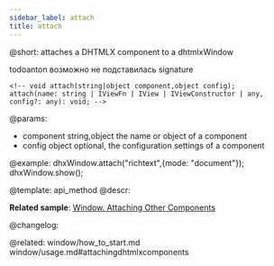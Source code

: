 ```yaml
---
sidebar_label: attach
title: attach
---          
```


@short: attaches a DHTMLX component to a dhtmlxWindow

todoanton возможно не подставилась signature
```todoapi 
<!-- void attach(string|object component,object config);
attach(name: string | IViewFn | IView | IViewConstructor | any, config?: any): void; -->
```

@params:
- component 		string,object 		the name or object of a component
- config 			object 				optional, the configuration settings of a component

@example:
dhxWindow.attach("richtext",{mode: "document"});
dhxWindow.show();


@template: api_method
@descr:


**Related sample**: [Window. Attaching Other Components](https://snippet.dhtmlx.com/t9ncuuou)


@changelog:

@related: window/how_to_start.md
window/usage.md#attachingdhtmlxcomponents
